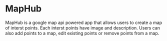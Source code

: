 # MapHub
MapHub is a google map api powered app that allows users to create a map of interst points. Each interst points have image and description. Users can also add points to a map, edit existing points or remove points from a map. 

